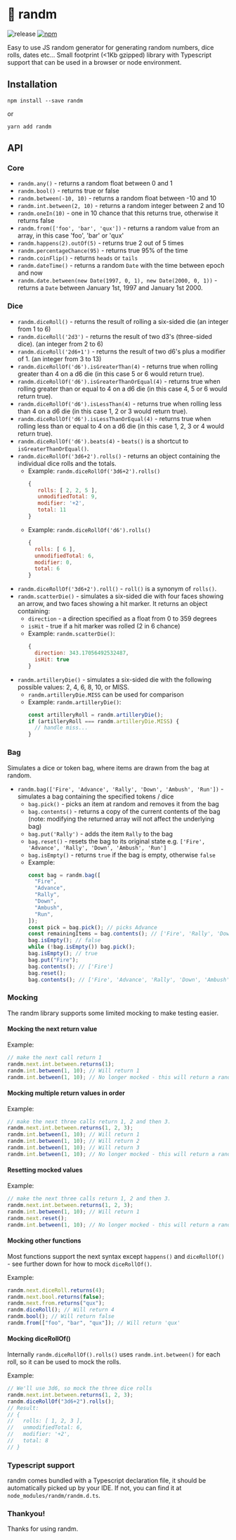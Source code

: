 # 🎲 randm

![release](https://github.com/chrisprobably/randm/workflows/release/badge.svg) [![npm](https://img.shields.io/npm/v/randm)](https://www.npmjs.com/package/randm)

Easy to use JS random generator for generating random numbers, dice rolls, dates etc... Small footprint (<1Kb gzipped) library with Typescript support that can be used in a browser or node environment.

## Installation

```
npm install --save randm
```

or

```
yarn add randm
```

## API

### Core

- `randm.any()` - returns a random float between 0 and 1
- `randm.bool()` - returns true or false
- `randm.between(-10, 10)` - returns a random float between -10 and 10
- `randm.int.between(2, 10)` - returns a random integer between 2 and 10
- `randm.oneIn(10)` - one in 10 chance that this returns true, otherwise it returns false
- `randm.from(['foo', 'bar', 'qux'])` - returns a random value from an array, in this case 'foo', 'bar' or 'qux'
- `randm.happens(2).outOf(5)` - returns true 2 out of 5 times
- `randm.percentageChance(95)` - returns true 95% of the time
- `randm.coinFlip()` - returns `heads` or `tails`
- `randm.dateTime()` - returns a random `Date` with the time between epoch and now
- `randm.date.between(new Date(1997, 0, 1), new Date(2000, 0, 1))` - returns a `Date` between January 1st, 1997 and January 1st 2000.

### Dice

- `randm.diceRoll()` - returns the result of rolling a six-sided die (an integer from 1 to 6)
- `randm.diceRoll('2d3')` - returns the result of two d3's (three-sided dice). (an integer from 2 to 6)
- `randm.diceRoll('2d6+1')` - returns the result of two d6's plus a modifier of 1. (an integer from 3 to 13)
- `randm.diceRollOf('d6').isGreaterThan(4)` - returns true when rolling greater than 4 on a d6 die (in this case 5 or 6 would return true).
- `randm.diceRollOf('d6').isGreaterThanOrEqual(4)` - returns true when rolling greater than or equal to 4 on a d6 die (in this case 4, 5 or 6 would return true).
- `randm.diceRollOf('d6').isLessThan(4)` - returns true when rolling less than 4 on a d6 die (in this case 1, 2 or 3 would return true).
- `randm.diceRollOf('d6').isLessThanOrEqual(4)` - returns true when rolling less than or equal to 4 on a d6 die (in this case 1, 2, 3 or 4 would return true).
- `randm.diceRollOf('d6').beats(4)` - `beats()` is a shortcut to `isGreaterThanOrEqual()`.
- `randm.diceRollOf('3d6+2').rolls()` - returns an object containing the individual dice rolls and the totals.
  - Example: `randm.diceRollOf('3d6+2').rolls()`
    ```js
    {
       rolls: [ 2, 2, 5 ],
       unmodifiedTotal: 9,
       modifier: '+2',
       total: 11
    }
    ```
  - Example: `randm.diceRollOf('d6').rolls()`
    ```js
    {
      rolls: [ 6 ],
      unmodifiedTotal: 6,
      modifier: 0,
      total: 6
    }
    ```
- `randm.diceRollOf('3d6+2').roll()` - `roll()` is a synonym of `rolls()`.
- `randm.scatterDie()` - simulates a six-sided die with four faces showing an arrow, and two faces showing a hit marker. It returns an object containing:
  - `direction` - a direction specified as a float from 0 to 359 degrees
  - `isHit` - true if a hit marker was rolled (2 in 6 chance)
  - Example: `randm.scatterDie()`:
    ```js
    {
      direction: 343.17056492532487,
      isHit: true
    }
    ```
- `randm.artilleryDie()` - simulates a six-sided die with the following possible values: 2, 4, 6, 8, 10, or MISS.
  - `randm.artilleryDie.MISS` can be used for comparison
  - Example: `randm.artilleryDie()`:
    ```js
    const artilleryRoll = randm.artilleryDie();
    if (artilleryRoll === randm.artilleryDie.MISS) {
      // handle miss...
    }
    ```

### Bag

Simulates a dice or token bag, where items are drawn from the bag at random.

- `randm.bag(['Fire', 'Advance', 'Rally', 'Down', 'Ambush', 'Run'])` - simulates a bag containing the specified tokens / dice
  - `bag.pick()` - picks an item at random and removes it from the bag
  - `bag.contents()` - returns a copy of the current contents of the bag (note: modifying the returned array will not affect the underlying bag)
  - `bag.put('Rally')` - adds the item `Rally` to the bag
  - `bag.reset()` - resets the bag to its original state e.g. `['Fire', 'Advance', 'Rally', 'Down', 'Ambush', 'Run']`
  - `bag.isEmpty()` - returns `true` if the bag is empty, otherwise `false`
  - Example:
    ```js
    const bag = randm.bag([
      "Fire",
      "Advance",
      "Rally",
      "Down",
      "Ambush",
      "Run",
    ]);
    const pick = bag.pick(); // picks Advance
    const remainingItems = bag.contents(); // ['Fire', 'Rally', 'Down', 'Ambush', 'Run']
    bag.isEmpty(); // false
    while (!bag.isEmpty()) bag.pick();
    bag.isEmpty(); // true
    bag.put("Fire");
    bag.contents(); // ['Fire']
    bag.reset();
    bag.contents(); // ['Fire', 'Advance', 'Rally', 'Down', 'Ambush', 'Run']
    ```

### Mocking

The randm library supports some limited mocking to make testing easier.

#### Mocking the next return value

Example:

```js
// make the next call return 1
randm.next.int.between.returns(1);
randm.int.between(1, 10); // Will return 1
randm.int.between(1, 10); // No longer mocked - this will return a random number between 1 and 10
```

#### Mocking multiple return values in order

Example:

```js
// make the next three calls return 1, 2 and then 3.
randm.next.int.between.returns(1, 2, 3);
randm.int.between(1, 10); // Will return 1
randm.int.between(1, 10); // Will return 2
randm.int.between(1, 10); // Will return 3
randm.int.between(1, 10); // No longer mocked - this will return a random number between 1 and 10
```

#### Resetting mocked values

Example:

```js
// make the next three calls return 1, 2 and then 3.
randm.next.int.between.returns(1, 2, 3);
randm.int.between(1, 10); // Will return 1
randm.next.reset();
randm.int.between(1, 10); // No longer mocked - this will return a random number between 1 and 10
```

#### Mocking other functions

Most functions support the next syntax except `happens()` and `diceRollOf()` - see further down for how to mock `diceRollOf()`.

Example:

```js
randm.next.diceRoll.returns(4);
randm.next.bool.returns(false);
randm.next.from.returns("qux");
randm.diceRoll(); // Will return 4
randm.bool(); // Will return false
randm.from(["foo", "bar", "qux"]); // Will return 'qux'
```

#### Mocking diceRollOf()

Internally `randm.diceRollOf().rolls()` uses `randm.int.between()` for each roll, so it can be used to mock the rolls.

Example:

```js
// We'll use 3d6, so mock the three dice rolls
randm.next.int.between.returns(1, 2, 3);
randm.diceRollOf("3d6+2").rolls();
// Result:
// {
//   rolls: [ 1, 2, 3 ],
//   unmodifiedTotal: 6,
//   modifier: '+2',
//   total: 8
// }
```

### Typescript support

randm comes bundled with a Typescript declaration file, it should be automatically picked up by your IDE. If not, you can find it at `node_modules/randm/randm.d.ts`.

### Thankyou!

Thanks for using randm.
